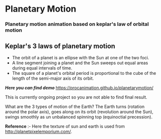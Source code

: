 # Planetary Motion
### Planetary motion animation based on keplar's law of orbital motion

   ## Keplar's 3 laws of planetary motion 

  - The orbit of a planet is an ellipse with the Sun at one of the two foci.
  - A line segment joining a planet and the Sun sweeps out equal areas during equal intervals of time.
  - The square of a planet's orbital period is proportional to the cube of the length of the semi-major axis of its orbit.

***Here you can find demo*** https://procanimation.github.io/planetarymotion/

This is currently ongoing project so you are not able to find final result.

What are the 3 types of motion of the Earth?
The Earth turns (rotation around the polar axis), goes along on its orbit (revolution around the Sun), swings smoothly as un unbalanced spinning top (equinoctial precession).

**Reference** :- Here the texture of sun and earth is used from http://planetpixelemporium.com/. 

